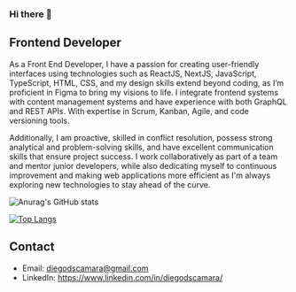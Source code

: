 ### Hi there 👋

## Frontend Developer

As a Front End Developer, I have a passion for creating user-friendly interfaces using technologies such as ReactJS, NextJS, JavaScript, TypeScript, HTML, CSS, and my design skills extend beyond coding, as I’m proficient in Figma to bring my visions to life. I integrate frontend systems with content management systems and have experience with both GraphQL and REST APIs. With expertise in Scrum, Kanban, Agile, and code versioning tools.

Additionally, I am proactive, skilled in conflict resolution, possess strong analytical and problem-solving skills, and have excellent communication skills that ensure project success. I work collaboratively as part of a team and mentor junior developers, while also dedicating myself to continuous improvement and making web applications more efficient as I'm always exploring new technologies to stay ahead of the curve.


![Anurag's GitHub stats](https://github-readme-stats.vercel.app/api?username=diegodscamara&show_icons=true&theme=gradient)

[![Top Langs](https://github-readme-stats.vercel.app/api/top-langs/?username=diegodscamara&layout=compact)](https://github.com/anuraghazra/github-readme-stats)

## Contact

- Email: [diegodscamara@gmail.com](mailto:diegodscamara@gmail.com "diegodscamara@gmail.com")
- LinkedIn: https://www.linkedin.com/in/diegodscamara/ 





<!--
**diegodscamara/diegodscamara** is a ✨ _special_ ✨ repository because its `README.md` (this file) appears on your GitHub profile.

Here are some ideas to get you started:

- 🔭 I’m currently working on ...
- 🌱 I’m currently learning ...
- 👯 I’m looking to collaborate on ...
- 🤔 I’m looking for help with ...
- 💬 Ask me about ...
- 📫 How to reach me: ...
- 😄 Pronouns: ...
- ⚡ Fun fact: ...
-->
